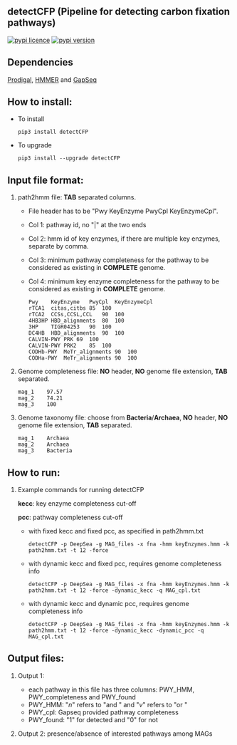 
## detectCFP (Pipeline for detecting carbon fixation pathways)

[![pypi licence](https://img.shields.io/pypi/l/detectCFP.svg)](https://opensource.org/licenses/gpl-3.0.html)
[![pypi version](https://img.shields.io/pypi/v/detectCFP.svg)](https://pypi.python.org/pypi/detectCFP) 


Dependencies
---

[Prodigal](https://github.com/hyattpd/Prodigal), 
[HMMER](http://hmmer.org) and 
[GapSeq](https://github.com/jotech/gapseq)


How to install:
---

+ To install

      pip3 install detectCFP

+ To upgrade
   
      pip3 install --upgrade detectCFP

Input file format:
---

1. path2hmm file: **TAB** separated columns.
   + File header has to be "Pwy	KeyEnzyme	PwyCpl	KeyEnzymeCpl".
   + Col 1: pathway id, no "|" at the two ends
   + Col 2: hmm id of key enzymes, if there are multiple key enzymes, separate by comma.
   + Col 3: minimum pathway completeness for the pathway to be considered as existing in **COMPLETE** genome.
   + Col 4: minimum key enzyme completeness for the pathway to be considered as existing in **COMPLETE** genome.

         Pwy	KeyEnzyme	PwyCpl	KeyEnzymeCpl
         rTCA1	citas,citbs	85	100
         rTCA2	CCSs,CCSL,CCL	90	100
         4HB3HP	HBD_alignments	80	100
         3HP	TIGR04253	90	100	
         DC4HB	HBD_alignments	90	100	
         CALVIN-PWY	PRK	69	100	
         CALVIN-PWY	PRK2	85	100	
         CODHb-PWY	MeTr_alignments	90	100	
         CODHa-PWY	MeTr_alignments	90	100	

1. Genome completeness file: **NO** header, **NO** genome file extension, **TAB** separated.
            
       mag_1	97.57
       mag_2	74.21
       mag_3	100
       
1. Genome taxonomy file: choose from **Bacteria**/**Archaea**, **NO** header, **NO** genome file extension, **TAB** separated.

       mag_1	Archaea
       mag_2	Archaea
       mag_3	Bacteria

How to run:
---
    
1. Example commands for running detectCFP

    **kecc**: key enzyme completeness cut-off
    
    **pcc**: pathway completeness cut-off

   + with fixed kecc and fixed pcc, as specified in path2hmm.txt
         
         detectCFP -p DeepSea -g MAG_files -x fna -hmm keyEnzymes.hmm -k path2hmm.txt -t 12 -force 

   + with dynamic kecc and fixed pcc, requires genome completeness info

         detectCFP -p DeepSea -g MAG_files -x fna -hmm keyEnzymes.hmm -k path2hmm.txt -t 12 -force -dynamic_kecc -q MAG_cpl.txt 

   + with dynamic kecc and dynamic pcc, requires genome completeness info

         detectCFP -p DeepSea -g MAG_files -x fna -hmm keyEnzymes.hmm -k path2hmm.txt -t 12 -force -dynamic_kecc -dynamic_pcc -q MAG_cpl.txt

Output files:
---

1. Output 1:
    + each pathway in this file has three columns: PWY_HMM, PWY_completeness and PWY_found
    + PWY_HMM: "_n_" refers to "and " and "_v_" refers to "or "
    + PWY_cpl: Gapseq provided pathway completeness
    + PWY_found: "1" for detected and "0" for not

1. Output 2: presence/absence of interested pathways among MAGs

